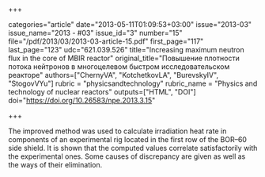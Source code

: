 +++

categories="article"
date="2013-05-11T01:09:53+03:00"
issue="2013-03"
issue_name="2013 - #03"
issue_id="3"
number="15"
file="/pdf/2013/03/2013-03-article-15.pdf"
first_page="117"
last_page="123"
udc="621.039.526"
title="Increasing maximum neutron flux in the core of MBIR reactor"
original_title="Повышение плотности потока нейтронов в многоцелевом быстром исследовательском реакторе"
authors=["ChernyVA", "KotchetkovLA", "BurevskyIV", "StogovVYu"]
rubric = "physicsandtechnology"
rubric_name = "Physics and technology of nuclear reactors"
outputs=["HTML", "DOI"]
doi="https://doi.org/10.26583/npe.2013.3.15"

+++

The improved method was used to calculate irradiation heat rate in components of an experimental rig located in the first row of the BOR–60 side shield. It is shown that the computed values correlate satisfactorily with the experimental ones. Some causes of discrepancy are given as well as the ways of their elimination.